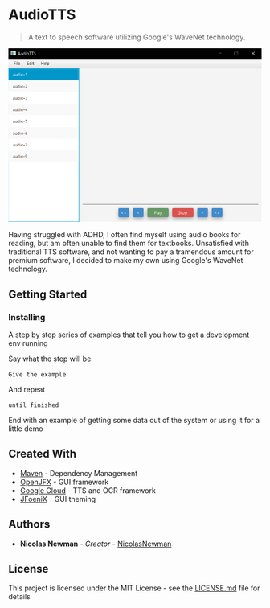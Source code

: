 # AudioTTS
> A text to speech software utilizing Google's WaveNet technology. 

![](header.png)

Having struggled with ADHD, I often find myself using audio books for reading, but am often unable to find them for 
textbooks. Unsatisfied with traditional TTS software, and not wanting to pay a tramendous amount for premium software,
I decided to make my own using Google's WaveNet technology.

## Getting Started

### Installing

A step by step series of examples that tell you how to get a development env running

Say what the step will be

```
Give the example
```

And repeat

```
until finished
```

End with an example of getting some data out of the system or using it for a little demo


## Created With

* [Maven](https://maven.apache.org/) - Dependency Management
* [OpenJFX](https://openjfx.io/) - GUI framework
* [Google Cloud](https://cloud.google.com/) - TTS and OCR framework
* [JFoeniX](http://www.jfoenix.com/) - GUI theming

## Authors

* **Nicolas Newman** - *Creator* - [NicolasNewman](https://github.com/NicolasNewman)

## License

This project is licensed under the MIT License - see the [LICENSE.md](LICENSE.md) file for details